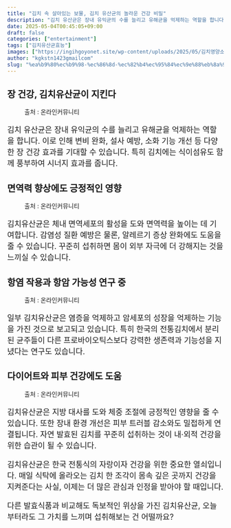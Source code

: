 ```yaml
---
title: "김치 속 살아있는 보물, 김치 유산균의 놀라운 건강 비밀"
description: "김치 유산균은 장내 유익균의 수를 늘리고 유해균을 억제하는 역할을 합니다. 이로 인해 변비 완화, 설사 예방, 소화 기능 개선 등 다양한 장 건강 효과를 기대할 수 있습니다. 특히 김치에는 식이섬유도 함께 풍부하여 시너지 효과를 줍니다."
date: 2025-05-04T00:45:05+09:00
draft: false
categories: ["entertainment"]
tags: ["김치유산균효능"]
images: ["https://ingihgoyonet.site/wp-content/uploads/2025/05/김치영양소-1024x678.jpg", "https://ingihgoyonet.site/wp-content/uploads/2025/05/김치효능-683x1024.jpg", "https://ingihgoyonet.site/wp-content/uploads/2025/05/김치유산균-683x1024.jpg", "https://ingihgoyonet.site/wp-content/uploads/2025/05/김치-1024x683.jpg"]
author: "kgkstn1423gmailcom"
slug: "%ea%b9%80%ec%b9%98-%ec%86%8d-%ec%82%b4%ec%95%84%ec%9e%88%eb%8a%94-%eb%b3%b4%eb%ac%bc-%ea%b9%80%ec%b9%98-%ec%9c%a0%ec%82%b0%ea%b7%a0%ec%9d%98-%eb%86%80%eb%9d%bc%ec%9a%b4-%ea%b1%b4%ea%b0%95-%eb%b9%84"
---
```


<h2 >장 건강, 김치유산균이 지킨다</h2> <figure ><img src="https://ingihgoyonet.site/wp-content/uploads/2025/05/김치영양소-1024x678.jpg" alt="" style="aspect-ratio:16/9;object-fit:cover"/><figcaption >출처 : 온라인커뮤니티</figcaption></figure> <p style="font-size:18px">김치 유산균은 장내 유익균의 수를 늘리고 유해균을 억제하는 역할을 합니다. 이로 인해 변비 완화, 설사 예방, 소화 기능 개선 등 다양한 장 건강 효과를 기대할 수 있습니다. 특히 김치에는 식이섬유도 함께 풍부하여 시너지 효과를 줍니다.</p> <h2 >면역력 향상에도 긍정적인 영향</h2> <figure ><img src="https://ingihgoyonet.site/wp-content/uploads/2025/05/김치효능-683x1024.jpg" alt="" style="aspect-ratio:16/9;object-fit:cover"/><figcaption >출처 : 온라인커뮤니티</figcaption></figure> <p style="font-size:18px">김치유산균은 체내 면역세포의 활성을 도와 면역력을 높이는 데 기여합니다. 감염성 질환 예방은 물론, 알레르기 증상 완화에도 도움을 줄 수 있습니다. 꾸준히 섭취하면 몸이 외부 자극에 더 강해지는 것을 느끼실 수 있습니다.</p> <h2 >항염 작용과 항암 가능성 연구 중</h2> <figure ><img src="https://ingihgoyonet.site/wp-content/uploads/2025/05/김치유산균-683x1024.jpg" alt="" style="aspect-ratio:16/9;object-fit:cover"/><figcaption >출처 : 온라인커뮤니티</figcaption></figure> <p style="font-size:18px">일부 김치유산균은 염증을 억제하고 암세포의 성장을 억제하는 기능을 가진 것으로 보고되고 있습니다. 특히 한국의 전통김치에서 분리된 균주들이 다른 프로바이오틱스보다 강력한 생존력과 기능성을 지녔다는 연구도 있습니다.</p> <h2 >다이어트와 피부 건강에도 도움</h2> <figure ><img src="https://ingihgoyonet.site/wp-content/uploads/2025/05/김치-1024x683.jpg" alt="" style="aspect-ratio:16/9;object-fit:cover"/><figcaption >출처 : 온라인커뮤니티</figcaption></figure> <p style="font-size:18px">김치유산균은 지방 대사를 도와 체중 조절에 긍정적인 영향을 줄 수 있습니다. 또한 장내 환경 개선은 피부 트러블 감소와도 밀접하게 연결됩니다. 자연 발효된 김치를 꾸준히 섭취하는 것이 내·외적 건강을 위한 습관이 될 수 있습니다.</p> <p style="font-size:18px">김치유산균은 한국 전통식의 자랑이자 건강을 위한 중요한 열쇠입니다. 매일 식탁에 올라오는 김치 한 조각이 몸속 깊은 곳까지 건강을 지켜준다는 사실, 이제는 더 많은 관심과 인정을 받아야 할 때입니다.</p> <p style="font-size:18px">다른 발효식품과 비교해도 독보적인 위상을 가진 김치유산균, 오늘부터라도 그 가치를 느끼며 섭취해보는 건 어떨까요?</p>